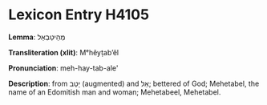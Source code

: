 # Lexicon Entry H4105

**Lemma**: מְהֵיטַבְאֵל

**Transliteration (xlit)**: Mᵉhêyṭabʼêl

**Pronunciation**: meh-hay-tab-ale'

**Description**:
from יָטַב (augmented) and אֵל; bettered of God; Mehetabel, the name of an Edomitish man and woman; Mehetabeel, Mehetabel.
